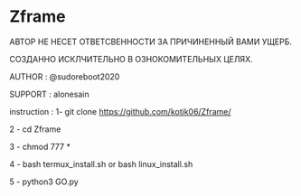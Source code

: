 # Zframe

АВТОР НЕ НЕСЕТ ОТВЕТСВЕННОСТИ ЗА ПРИЧИНЕННЫЙ ВАМИ УЩЕРБ.

СОЗДАННО ИСКЛЧИТЕЛЬНО В ОЗНОКОМИТЕЛЬНЫХ ЦЕЛЯХ.

AUTHOR :  @sudoreboot2020

SUPPORT : alonesain


instruction :
1- git clone 
https://github.com/kotik06/Zframe/

2 - cd Zframe

3 - chmod 777 *

4 - bash termux_install.sh or bash linux_install.sh

5 - python3 GO.py
